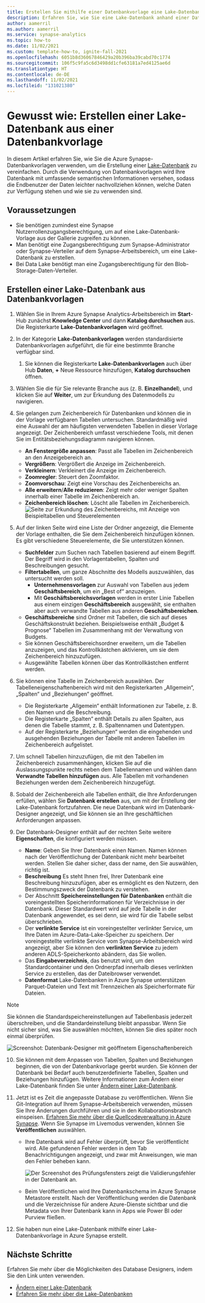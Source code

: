 ```yaml
---
title: Erstellen Sie mithilfe einer Datenbankvorlage eine Lake-Datenbank in Azure Synapse.
description: Erfahren Sie, wie Sie eine Lake-Datenbank anhand einer Datenbankvorlage untersuchen, anpassen und erstellen.
author: aamerril
ms.author: aamerril
ms.service: synapse-analytics
ms.topic: how-to
ms.date: 11/02/2021
ms.custom: template-how-to, ignite-fall-2021
ms.openlocfilehash: 6051b8d36067846429a20b396ba39cabd70c1774
ms.sourcegitcommit: 106f5c9fa5c6d3498dd1cfe63181a7ed4125ae6d
ms.translationtype: HT
ms.contentlocale: de-DE
ms.lasthandoff: 11/02/2021
ms.locfileid: "131021380"
---
```

# <a name="how-to-create-a-lake-database-from-database-templates"></a>Gewusst wie: Erstellen einer Lake-Datenbank aus einer Datenbankvorlage

In diesem Artikel erfahren Sie, wie Sie die Azure Synapse-Datenbankvorlagen verwenden, um die Erstellung einer [Lake-Datenbank](./concepts-lake-database.md) zu vereinfachen. Durch die Verwendung von Datenbankvorlagen wird Ihre Datenbank mit umfassende semantischen Informationen versehen, sodass die Endbenutzer der Daten leichter nachvollziehen können, welche Daten zur Verfügung stehen und wie sie zu verwenden sind.

## <a name="prerequisites"></a>Voraussetzungen

- Sie benötigen zumindest eine Synapse Nutzerrollenzugangsberechtigung, um auf eine Lake-Datenbank-Vorlage aus der Gallerie zugreifen zu können.
- Man benötigt eine Zugangsberechtigung zum Synapse-Administrator oder Synapse-Verteiler auf dem Synapse-Arbeitsbereich, um eine Lake-Datenbank zu erstellen.
- Bei Data Lake benötigt man eine Zugangsberechtigung für den Blob-Storage-Daten-Verteiler.

## <a name="create-lake-database-from-database-template"></a>Erstellen einer Lake-Datenbank aus Datenbankvorlagen

1. Wählen Sie in Ihrem Azure Synapse Analytics-Arbeitsbereich im **Start**-Hub zunächst **Knowledge Center** und dann **Katalog durchsuchen** aus. Die Registerkarte **Lake-Datenbankvorlagen** wird geöffnet.
2. In der Kategorie **Lake-Datenbankvorlagen** werden standardisierte Datenbankvorlagen aufgeführt, die für eine bestimmte Branche verfügbar sind.
   1. Sie können die Registerkarte **Lake-Datenbankvorlagen** auch über Hub **Daten**, **+** Neue Ressource hinzufügen, **Katalog durchsuchen** öffnen.
3. Wählen Sie die für Sie relevante Branche aus (z. B. **Einzelhandel**), und klicken Sie auf **Weiter**, um zur Erkundung des Datenmodells zu navigieren.
4. Sie gelangen zum Zeichenbereich für Datenbanken und können die in der Vorlage verfügbaren Tabellen untersuchen. Standardmäßig wird eine Auswahl der am häufigsten verwendeten Tabellen in dieser Vorlage angezeigt. Der Zeichenbereich umfasst verschiedene Tools, mit denen Sie im Entitätsbeziehungsdiagramm navigieren können.
    - **An Fenstergröße anpassen**: Passt alle Tabellen im Zeichenbereich an den Anzeigebereich an.
    - **Vergrößern**: Vergrößert die Anzeige im Zeichenbereich.
    - **Verkleinern**: Verkleinert die Anzeige im Zeichenbereich.
    - **Zoomregler**: Steuert den Zoomfaktor.
    - **Zoomvorschau**: Zeigt eine Vorschau des Zeichenbereichs an.
    - **Alle erweitern**/**Alle reduzieren**: Zeigt mehr oder weniger Spalten innerhalb einer Tabelle im Zeichenbereich an.
    - **Zeichenbereich löschen**: Löscht alle Tabellen im Zeichenbereich. ![Seite zur Erkundung des Zeichenbereichs, mit Anzeige von Beispieltabellen und Steuerelementen](./media/create-lake-database-from-lake-database-template/canvas-overview.png)

5. Auf der linken Seite wird eine Liste der Ordner angezeigt, die Elemente der Vorlage enthalten, die Sie dem Zeichenbereich hinzufügen können. Es gibt verschiedene Steuerelemente, die Sie unterstützen können.
    - **Suchfelder** zum Suchen nach Tabellen basierend auf einem Begriff. Der Begriff wird in den Vorlagentabellen, Spalten und Beschreibungen gesucht.
    - **Filtertabellen**, um ganze Abschnitte des Modells auszuwählen, das untersucht werden soll.
      - **Unternehmensvorlagen** zur Auswahl von Tabellen aus jedem **Geschäftsbereich**, um ein „Best of“ anzuzeigen.
      - Mit **Geschäftsbereichsvorlagen** werden in erster Linie Tabellen aus einem einzigen **Geschäftsbereich** ausgewählt, sie enthalten aber auch verwandte Tabellen aus anderen **Geschäftsbereichen**.
    - **Geschäftsbereiche** sind Ordner mit Tabellen, die sich auf dieses Geschäftskonstrukt beziehen. Beispielsweise enthält „Budget & Prognose“ Tabellen im Zusammenhang mit der Verwaltung von Budgets.
    - Sie können Geschäftsbereichsordner erweitern, um die Tabellen anzuzeigen, und das Kontrollkästchen aktivieren, um sie dem Zeichenbereich hinzuzufügen. 
    - Ausgewählte Tabellen können über das Kontrollkästchen entfernt werden.

6. Sie können eine Tabelle im Zeichenbereich auswählen. Der Tabelleneigenschaftenbereich wird mit den Registerkarten „Allgemein“, „Spalten“ und „Beziehungen“ geöffnet.
    - Die Registerkarte „Allgemein“ enthält Informationen zur Tabelle, z. B. den Namen und die Beschreibung.
    - Die Registerkarte „Spalten“ enthält Details zu allen Spalten, aus denen die Tabelle stammt, z. B. Spaltennamen und Datentypen.
    - Auf der Registerkarte „Beziehungen“ werden die eingehenden und ausgehenden Beziehungen der Tabelle mit anderen Tabellen im Zeichenbereich aufgelistet.
    
7. Um schnell Tabellen hinzuzufügen, die mit den Tabellen im Zeichenbereich zusammenhängen, klicken Sie auf die Auslassungspunkte rechts neben dem Tabellennamen und wählen dann **Verwandte Tabellen hinzufügen** aus. Alle Tabellen mit vorhandenen Beziehungen werden dem Zeichenbereich hinzugefügt.

8. Sobald der Zeichenbereich alle Tabellen enthält, die Ihre Anforderungen erfüllen, wählen Sie **Datenbank erstellen** aus, um mit der Erstellung der Lake-Datenbank fortzufahren. Die neue Datenbank wird im Datenbank-Designer angezeigt, und Sie können sie an Ihre geschäftlichen Anforderungen anpassen. 

9. Der Datenbank-Designer enthält auf der rechten Seite weitere **Eigenschaften**, die konfiguriert werden müssen.
    - **Name**: Geben Sie Ihrer Datenbank einen Namen. Namen können nach der Veröffentlichung der Datenbank nicht mehr bearbeitet werden. Stellen Sie daher sicher, dass der name, den Sie auswählen, richtig ist.
    - **Beschreibung** Es steht Ihnen frei, Ihrer Datenbank eine Beschreibung hinzuzufügen, aber es ermöglicht es den Nutzern, den Bestimmungszweck der Datenbank zu verstehen.
    - Der Abschnitt **Speichereinstellungen für Datenbanken** enthält die voreingestellten Speicherinformationen für Verzeichnisse in der Datenbank. Dieser Standardwert wird auf jede Tabelle in der Datenbank angewendet, es sei denn, sie wird für die Tabelle selbst überschrieben.
    - Der **verlinkte Service** ist ein voreingestellter verlinkter Service, um Ihre Daten im Azure-Data-Lake-Speicher zu speichern. Der voreingestellte verlinkte Service vom Synapse-Arbeitsbereich wird angezeigt, aber Sie können den **verlinkten Service** zu jedem anderen ADLS-Speicherkonto abändern, das Sie wollen. 
    - Das **Eingabeverzeichnis**, das benutzt wird, um den Standardcontainer und den Ordnerpfad innerhalb dieses verlinkten Service zu erstellen, das der Dateibrowser verwendet.
    - **Datenformat** Lake-Datenbanken in Azure Synapse unterstützen Parquet-Dateien und Text mit Trennzeichen als Speicherformate für Dateien.
> [!NOTE]
> Sie können die Standardspeichereinstellungen auf Tabellenbasis jederzeit überschreiben, und die Standardeinstellung bleibt anpassbar. Wenn Sie nicht sicher sind, was Sie auswählen möchten, können Sie dies später noch einmal überprüfen.
 
![Screenshot: Datenbank-Designer mit geöffnetem Eigenschaftenbereich](./media/create-lake-database-from-lake-database-template/designer-overview.png)


10. Sie können mit dem Anpassen von Tabellen, Spalten und Beziehungen beginnen, die von der Datenbankvorlage geerbt wurden. Sie können der Datenbank bei Bedarf auch benutzerdefinierte Tabellen, Spalten und Beziehungen hinzufügen. Weitere Informationen zum Ändern einer Lake-Datenbank finden Sie unter [Ändern einer Lake-Datenbank](./modify-lake-database.md).

11. Jetzt ist es Zeit die angepasste Database zu veröffentlichen. Wenn Sie Git-Integration auf Ihrem Synapse-Arbeitsbereich verwenden, müssen Sie Ihre Änderungen durchführen und sie in den Kollaborationsbranch einspeisen. [Erfahren Sie mehr über die Quellcodeverwaltung in Azure Synapse](././cicd/../../cicd/source-control.md). Wenn Sie Synapse im Livemodus verwenden, können Sie **Veröffentlichen** auswählen.
     - Ihre Datenbank wird auf Fehler überprüft, bevor Sie veröffentlicht wird. Alle gefundenen Fehler werden in dem Tab Benachrichtigungen angezeigt, und zwar mit Anweisungen, wie man den Fehler beheben kann.
      
       ![Der Screenshot des Prüfungsfensters zeigt die Validierungsfehler in der Datenbank an.](./media/create-lake-database-from-lake-database-template/validation-error.png)
     - Beim Veröffentlichen wird Ihre Datenbankschema im Azure Synapse Metastore erstellt. Nach der Veröffentlichung werden die Datenbank und die Verzeichnisse für andere Azure-Dienste sichtbar und die Metadata von Ihrer Datenbank kann in Apps wie Power BI oder Purview fließen.

12.  Sie haben nun eine Lake-Datenbank mithilfe einer Lake-Datenbankvorlage in Azure Synapse erstellt. 

## <a name="next-steps"></a>Nächste Schritte

Erfahren Sie mehr über die Möglichkeiten des Database Designers, indem Sie den Link unten verwenden. 
- [Ändern einer Lake-Datenbank](./modify-lake-database.md)
- [Erfahren Sie mehr über die Lake-Datenbanken](./concepts-lake-database.md)
